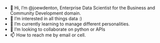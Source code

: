 - 👋 Hi, I’m @joewdenton, Enterprise Data Scientist for the Business and Community Development domain.
- 👀 I’m interested in all things data :)
- 🌱 I’m currently learning to manage different personalities.
- 💞️ I’m looking to collaborate on python or APIs
- 📫 How to reach me by email or cell.

<!---
joewdenton/joewdenton is a ✨ special ✨ repository because its `README.md` (this file) appears on your GitHub profile.
You can click the Preview link to take a look at your changes.
--->
